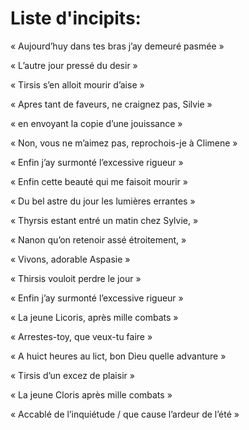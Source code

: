 # Liste d'incipits: 

« Aujourd’huy dans tes bras j’ay demeuré pasmée »

« L’autre jour pressé du desir »

« Tirsis s’en alloit mourir d’aise »

« Apres tant de faveurs, ne craignez pas, Silvie »

« en envoyant la copie d’une jouissance »

« Non, vous ne m’aimez pas, reprochois-je à Climene »

« Enfin j’ay surmonté l’excessive rigueur »

« Enfin cette beauté qui me faisoit mourir »

« Du bel astre du jour les lumières errantes »

« Thyrsis estant entré un matin chez Sylvie, »

« Nanon qu’on retenoir assé étroitement, »

« Vivons, adorable Aspasie »

« Thirsis vouloit perdre le jour »

« Enfin j’ay surmonté l’excessive rigueur »

« La jeune Licoris, après mille combats »

« Arrestes-toy, que veux-tu faire »

« A huict heures au lict, bon Dieu quelle advanture »

« Tirsis d’un excez de plaisir »

« La jeune Cloris après mille combats »

« Accablé de l’inquiétude / que cause l’ardeur de l’été »
